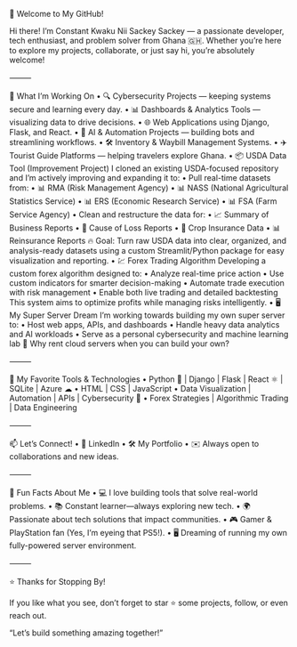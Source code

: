 👋 Welcome to My GitHub!

Hi there! I’m Constant Kwaku Nii Sackey Sackey — a passionate developer, tech enthusiast, and problem solver from Ghana 🇬🇭. Whether you’re here to explore my projects, collaborate, or just say hi, you’re absolutely welcome!

⸻

🚀 What I’m Working On
	•	🔍 Cybersecurity Projects — keeping systems secure and learning every day.
	•	📊 Dashboards & Analytics Tools — visualizing data to drive decisions.
	•	🌐 Web Applications using Django, Flask, and React.
	•	🤖 AI & Automation Projects — building bots and streamlining workflows.
	•	🛠 Inventory & Waybill Management Systems.
	•	✈ Tourist Guide Platforms — helping travelers explore Ghana.
	•	📦 USDA Data Tool (Improvement Project)
I cloned an existing USDA-focused repository and I’m actively improving and expanding it to:
	•	Pull real-time datasets from:
	•	📊 RMA (Risk Management Agency)
	•	📊 NASS (National Agricultural Statistics Service)
	•	📊 ERS (Economic Research Service)
	•	📊 FSA (Farm Service Agency)
	•	Clean and restructure the data for:
	•	📈 Summary of Business Reports
	•	🌾 Cause of Loss Reports
	•	🌽 Crop Insurance Data
	•	📊 Reinsurance Reports
🔥 Goal: Turn raw USDA data into clear, organized, and analysis-ready datasets using a custom Streamlit/Python package for easy visualization and reporting.
	•	💹 Forex Trading Algorithm
Developing a custom forex algorithm designed to:
	•	Analyze real-time price action
	•	Use custom indicators for smarter decision-making
	•	Automate trade execution with risk management
	•	Enable both live trading and detailed backtesting
This system aims to optimize profits while managing risks intelligently.
	•	🖥 My Super Server Dream
I’m working towards building my own super server to:
	•	Host web apps, APIs, and dashboards
	•	Handle heavy data analytics and AI workloads
	•	Serve as a personal cybersecurity and machine learning lab
🚀 Why rent cloud servers when you can build your own?

⸻

🌟 My Favorite Tools & Technologies
	•	Python 🐍 | Django | Flask | React ⚛ | SQLite | Azure ☁
	•	HTML | CSS | JavaScript
	•	Data Visualization | Automation | APIs | Cybersecurity 🔐
	•	Forex Strategies | Algorithmic Trading | Data Engineering

⸻

📫 Let’s Connect!
	•	💼 LinkedIn
	•	🛠 My Portfolio
	•	✉ Always open to collaborations and new ideas.

⸻

🎉 Fun Facts About Me
	•	💻 I love building tools that solve real-world problems.
	•	📚 Constant learner—always exploring new tech.
	•	🌍 Passionate about tech solutions that impact communities.
	•	🎮 Gamer & PlayStation fan (Yes, I’m eyeing that PS5!).
	•	🖥 Dreaming of running my own fully-powered server environment.

⸻

⭐ Thanks for Stopping By!

If you like what you see, don’t forget to star ⭐ some projects, follow, or even reach out.

“Let’s build something amazing together!”
